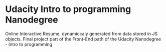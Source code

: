 # Udacity Intro to programming Nanodegree
Online Interactive Resume, dynamiccaly generated from data stored in JS objects.
Final project part of the Front-End path of the Udacity Nanodegree - Intro to programming
